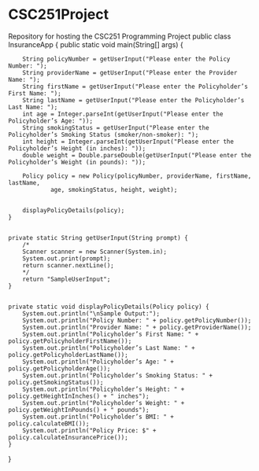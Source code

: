 # CSC251Project
 Repository for hosting the CSC251 Programming Project
public class InsuranceApp {
    public static void main(String[] args) {
       
        String policyNumber = getUserInput("Please enter the Policy Number: ");
        String providerName = getUserInput("Please enter the Provider Name: ");
        String firstName = getUserInput("Please enter the Policyholder’s First Name: ");
        String lastName = getUserInput("Please enter the Policyholder’s Last Name: ");
        int age = Integer.parseInt(getUserInput("Please enter the Policyholder’s Age: "));
        String smokingStatus = getUserInput("Please enter the Policyholder’s Smoking Status (smoker/non-smoker): ");
        int height = Integer.parseInt(getUserInput("Please enter the Policyholder’s Height (in inches): "));
        double weight = Double.parseDouble(getUserInput("Please enter the Policyholder’s Weight (in pounds): "));
        
        Policy policy = new Policy(policyNumber, providerName, firstName, lastName,
                age, smokingStatus, height, weight);

    
        displayPolicyDetails(policy);
    }

    
    private static String getUserInput(String prompt) {
        /*
        Scanner scanner = new Scanner(System.in);
        System.out.print(prompt);
        return scanner.nextLine();
        */
        return "SampleUserInput";  
    }


    private static void displayPolicyDetails(Policy policy) {
        System.out.println("\nSample Output:");
        System.out.println("Policy Number: " + policy.getPolicyNumber());
        System.out.println("Provider Name: " + policy.getProviderName());
        System.out.println("Policyholder’s First Name: " + policy.getPolicyholderFirstName());
        System.out.println("Policyholder’s Last Name: " + policy.getPolicyholderLastName());
        System.out.println("Policyholder’s Age: " + policy.getPolicyholderAge());
        System.out.println("Policyholder’s Smoking Status: " + policy.getSmokingStatus());
        System.out.println("Policyholder’s Height: " + policy.getHeightInInches() + " inches");
        System.out.println("Policyholder’s Weight: " + policy.getWeightInPounds() + " pounds");
        System.out.println("Policyholder’s BMI: " + policy.calculateBMI());
        System.out.println("Policy Price: $" + policy.calculateInsurancePrice());
    }
}

